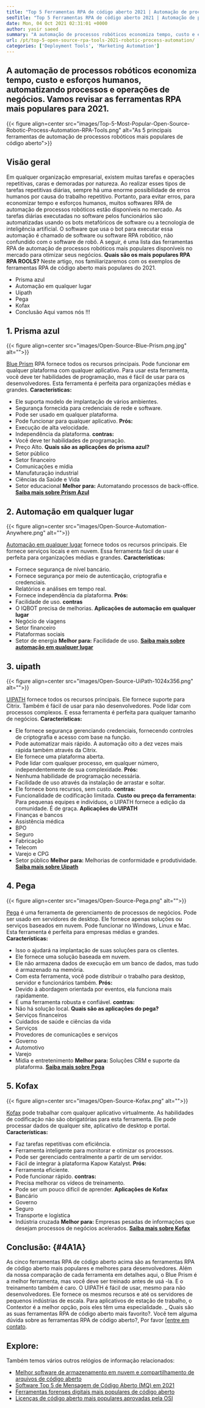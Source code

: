 ```yaml
---
title: "Top 5 Ferramentas RPA de código aberto 2021 | Automação de processo robótico" 
seoTitle: "Top 5 Ferramentas RPA de código aberto 2021 | Automação de processo robótico" 
date: Mon, 04 Oct 2021 02:31:01 +0000
author: yasir saeed
summary: "A automação de processos robóticos economiza tempo, custo e esforços humanos, automatizando processos e operações de negócios. Vamos revisar as ferramentas RPA mais populares para 2021." 
url: /pt/top-5-open-source-rpa-tools-2021-robotic-process-automation/
categories: ['Deployment Tools', 'Marketing Automation']
---
```


## A automação de processos robóticos economiza tempo, custo e esforços humanos, automatizando processos e operações de negócios. Vamos revisar as ferramentas RPA mais populares para 2021.

{{< figure align=center src="images/Top-5-Most-Popular-Open-Source-Robotic-Process-Automation-RPA-Tools.png" alt="As 5 principais ferramentas de automação de processos robóticos mais populares de código aberto">}}


## **Visão geral**
Em qualquer organização empresarial, existem muitas tarefas e operações repetitivas, caras e demoradas por natureza. Ao realizar esses tipos de tarefas repetitivas diárias, sempre há uma enorme possibilidade de erros humanos por causa do trabalho repetitivo. Portanto, para evitar erros, para economizar tempo e esforços humanos, muitos softwares RPA de automação de processos robóticos estão disponíveis no mercado.
As tarefas diárias executadas no software pelos funcionários são automatizadas usando os bots metafóricos de software ou a tecnologia de inteligência artificial. O software que usa o bot para executar essa automação é chamado de software ou software RPA robótico, não confundido com o software de robô. A seguir, é uma lista das ferramentas RPA de automação de processos robóticos mais populares disponíveis no mercado para otimizar seus negócios.
**Quais são os mais populares RPA RPA ROOLS?**  Neste artigo, nos familiarizaremos com os exemplos de ferramentas RPA de código aberto mais populares do 2021.
  * Prisma azul
  * Automação em qualquer lugar
  * Uipath
  * Pega
  * Kofax
  * Conclusão
Aqui vamos nós !!!

## 1. Prisma azul

{{< figure align=center src="images/Open-Source-Blue-Prism.png.jpg" alt="">}}

[Blue Prism][1] RPA fornece todos os recursos principais. Pode funcionar em qualquer plataforma com qualquer aplicativo. Para usar esta ferramenta, você deve ter habilidades de programação, mas é fácil de usar para os desenvolvedores. Esta ferramenta é perfeita para organizações médias e grandes.
**Características:**
  * Ele suporta modelo de implantação de vários ambientes.
  * Segurança fornecida para credenciais de rede e software.
  * Pode ser usado em qualquer plataforma.
  * Pode funcionar para qualquer aplicativo.
**Prós:** 
  * Execução de alta velocidade.
  * Independência da plataforma.
**contras:** 
  * Você deve ter habilidades de programação.
  * Preço Alto.
**Quais são as aplicações do prisma azul?** 
  * Setor público
  * Setor financeiro
  * Comunicações e mídia
  * Manufaturação industrial
  * Ciências da Saúde e Vida
  * Setor educacional
**Melhor para:**  Automatando processos de back-office.
**[Saiba mais sobre Prism Azul][1]** 

## 2. Automação em qualquer lugar

{{< figure align=center src="images/Open-Source-Automation-Anywhere.png" alt="">}}

[Automação em qualquer lugar][2] fornece todos os recursos principais. Ele fornece serviços locais e em nuvem. Essa ferramenta fácil de usar é perfeita para organizações médias e grandes.
**Características:**
  * Fornece segurança de nível bancário.
  * Fornece segurança por meio de autenticação, criptografia e credenciais.
  * Relatórios e análises em tempo real.
  * Fornece independência da plataforma.
**Prós:** 
  * Facilidade de uso.
**contras** 
  * O IQBOT precisa de melhorias.
**Aplicações de automação em qualquer lugar** 
  * Negócio de viagens
  * Setor financeiro
  * Plataformas sociais
  * Setor de energia
**Melhor para:**  Facilidade de uso.
**[Saiba mais sobre automação em qualquer lugar][2]** 

## 3. uipath

{{< figure align=center src="images/Open-Source-UiPath-1024x356.png" alt="">}}

[UIPATH][3] fornece todos os recursos principais. Ele fornece suporte para Citrix. Também é fácil de usar para não desenvolvedores. Pode lidar com processos complexos. E essa ferramenta é perfeita para qualquer tamanho de negócios.
**Características:**
  * Ele fornece segurança gerenciando credenciais, fornecendo controles de criptografia e acesso com base na função.
  * Pode automatizar mais rápido. A automação oito a dez vezes mais rápida também através da Citrix.
  * Ele fornece uma plataforma aberta.
  * Pode lidar com qualquer processo, em qualquer número, independentemente de sua complexidade.
**Prós:** 
  * Nenhuma habilidade de programação necessária.
  * Facilidade de uso através da instalação de arrastar e soltar.
  * Ele fornece bons recursos, sem custo.
**contras:** 
  * Funcionalidade de codificação limitada.
**Custo ou preço da ferramenta:** 
Para pequenas equipes e indivíduos, o UIPATH fornece a edição da comunidade. É de graça.
**Aplicações do UIPATH** 
  * Finanças e bancos
  * Assistência médica
  * BPO
  * Seguro
  * Fabricação
  * Telecom
  * Varejo e CPG
  * Setor público
**Melhor para:**  Melhorias de conformidade e produtividade.
**[Saiba mais sobre Uipath][3]** 

## 4. Pega

{{< figure align=center src="images/Open-Source-Pega.png" alt="">}}

[Pega][4] é uma ferramenta de gerenciamento de processos de negócios. Pode ser usado em servidores de desktop. Ele fornece apenas soluções ou serviços baseados em nuvem. Pode funcionar no Windows, Linux e Mac. Esta ferramenta é perfeita para empresas médias e grandes.
**Características:**
  * Isso o ajudará na implantação de suas soluções para os clientes.
  * Ele fornece uma solução baseada em nuvem.
  * Ele não armazena dados de execução em um banco de dados, mas tudo é armazenado na memória.
  * Com esta ferramenta, você pode distribuir o trabalho para desktop, servidor e funcionários também.
**Prós:** 
  * Devido à abordagem orientada por eventos, ela funciona mais rapidamente.
  * É uma ferramenta robusta e confiável.
**contras:** 
  * Não há solução local.
**Quais são as aplicações do pega?** 
  * Serviços financeiros
  * Cuidados de saúde e ciências da vida
  * Serviços
  * Provedores de comunicações e serviços
  * Governo
  * Automotivo
  * Varejo
  * Mídia e entretenimento
**Melhor para:**  Soluções CRM e suporte da plataforma.
**[Saiba mais sobre Pega][4]** 

## 5. Kofax

{{< figure align=center src="images/Open-Source-Kofax.png" alt="">}}

[Kofax][5] pode trabalhar com qualquer aplicativo virtualmente. As habilidades de codificação não são obrigatórias para esta ferramenta. Ele pode processar dados de qualquer site, aplicativo de desktop e portal.
**Características:**
  * Faz tarefas repetitivas com eficiência.
  * Ferramenta inteligente para monitorar e otimizar os processos.
  * Pode ser gerenciado centralmente a partir de um servidor.
  * Fácil de integrar à plataforma Kapow Katalyst.
**Prós:** 
  * Ferramenta eficiente.
  * Pode funcionar rápido.
**contras:** 
  * Precisa melhorar os vídeos de treinamento.
  * Pode ser um pouco difícil de aprender.
**Aplicações de Kofax** 
  * Bancário
  * Governo
  * Seguro
  * Transporte e logística
  * Indústria cruzada
**Melhor para:**  Empresas pesadas de informações que desejam processos de negócios acelerados.
**[Saiba mais sobre Kofax][5]** 

## **Conclusão:**    {#4A1A}
As cinco ferramentas RPA de código aberto acima são as ferramentas RPA de código aberto mais populares e melhores para desenvolvedores. Além da nossa comparação de cada ferramenta em detalhes aqui, o Blue Prism é a melhor ferramenta, mas você deve ser treinado antes de usá -la. E o treinamento também é caro. O UIPATH é fácil de usar, mesmo para não desenvolvedores. Ele fornece os mesmos recursos e até os servidores de pequenos indústrias de escala. Para aplicativos de estação de trabalho, o Contextor é a melhor opção, pois eles têm uma especialidade.
_ Quais são as suas ferramentas RPA de código aberto mais favorito?. Você tem alguma dúvida sobre as ferramentas RPA de código aberto?, Por favor [[entre em contato][6].

## Explore:
Também temos vários outros relógios de informação relacionados:
  * [Melhor software de armazenamento em nuvem e compartilhamento de arquivos de código aberto][7]
  * [Software Top 5 de Mensagem de Código Aberto (MQ) em 2021][8]
  * [Ferramentas forenses digitais mais populares de código aberto][9]
  * [Licenças de código aberto mais populares aprovadas pela OSI][10]

  
[1]: https://www.blueprism.com/
[2]: https://www.automationanywhere.com/
[3]: https://www.uipath.com/
[4]: https://www.pega.com/
[5]: https://www.kofax.com/
[6]: mailto:yasir.saeed@aspose.com
[7]: https://products.containerize.com/backup-and-sync/
[8]: https://blog.containerize.com/message-queue-software/top-5-open-source-message-queue-software-in-2021/
[9]: https://blog.containerize.com/digital-forensic-tools/top-5-open-source-digital-forensic-tools-in-2021/
[10]: https://blog.containerize.com/licenses-standards/top-5-most-popular-osi-approved-open-source-licenses-of-2021/
